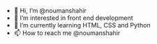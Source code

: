 - 👋 Hi, I’m @noumanshahir
- 👀 I’m interested in front end development
- 🌱 I’m currently learning HTML, CSS and Python
- 📫 How to reach me @noumanshahir

<!---
noumanshahir/noumanshahir is a ✨ special ✨ repository because its `README.md` (this file) appears on your GitHub profile.
You can click the Preview link to take a look at your changes.
--->
